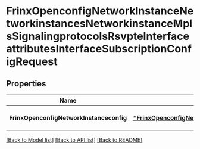 # FrinxOpenconfigNetworkInstanceNetworkinstancesNetworkinstanceMplsSignalingprotocolsRsvpteInterfaceattributesInterfaceSubscriptionConfigRequest

## Properties
Name | Type | Description | Notes
------------ | ------------- | ------------- | -------------
**FrinxOpenconfigNetworkInstanceconfig** | [***FrinxOpenconfigNetworkInstanceNetworkinstancesNetworkinstanceMplsSignalingprotocolsRsvpteInterfaceattributesInterfaceSubscriptionConfig**](frinx.openconfig.network.instance.networkinstances.networkinstance.mpls.signalingprotocols.rsvpte.interfaceattributes.interface.subscription.Config.md) |  | [optional] [default to null]

[[Back to Model list]](../README.md#documentation-for-models) [[Back to API list]](../README.md#documentation-for-api-endpoints) [[Back to README]](../README.md)


